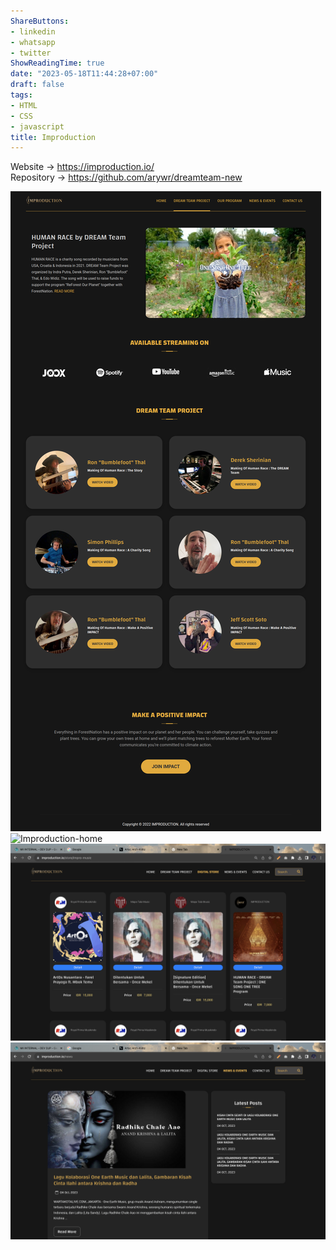 ```yaml
---
ShareButtons:
- linkedin
- whatsapp
- twitter
ShowReadingTime: true
date: "2023-05-18T11:44:28+07:00"
draft: false
tags:
- HTML
- CSS
- javascript
title: Improduction
---
```


Website -> https://improduction.io/
<br/>
Repository -> https://github.com/arywr/dreamteam-new

![Improduction](./Improduction.png)
![Improduction-home](./Improduction0.png)
![Improduction-news](./Improduction2.png)
![Improduction-chard](./Improduction3.png)